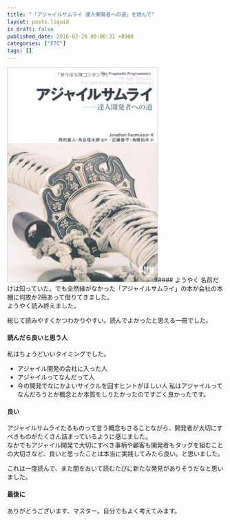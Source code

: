 ```yaml
---
title: "「アジャイルサムライ 達人開発者への道」を読んで"
layout: posts.liquid
is_draft: false
published_date: 2016-02-26 00:00:31 +0900
categories: ["ETC"]
tags: []
---
```


 <img class="in_article" src="/public/images/2017/09/c3c66-0aatj3llmd1vroxou.jpg">#### ようやく
名前だけは知っていた。でも全然縁がなかった「アジャイルサムライ」の本が会社の本棚に何故か2冊あって借りてきました。  
ようやく読み終えました。

総じて読みやすくかつわかりやすい。読んでよかったと思える一冊でした。

#### 読んだら良いと思う人
私はちょうどいいタイミングでした。

- アジャイル開発の会社に入った人
- アジャイルってなんだって人
- 今の開発でなにかよいサイクルを回すヒントがほしい人
私はアジャイルってなんだろうとか概念とか本質をしりたかったのですごく良かったです。

#### 良い
アジャイルサムライたるものって言う概念もさることながら、開発者が大切にすべきものがたくさん詰まっているように感じました。  
なかでもアジャイル開発で大切にすべき事柄や顧客も開発者もタッグを組むことの大切さなど、良いと思ったことは本当に実践してみたら良い。と思いました。

これは一度読んで、また間をおいて読むたびに新たな発見がありそうだなと思いました。

#### 最後に
ありがとうございます、マスター。自分でもよく考えてみます。


